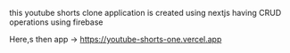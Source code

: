 this youtube shorts clone application is created using nextjs having CRUD operations using firebase

Here,s then app -> https://youtube-shorts-one.vercel.app
